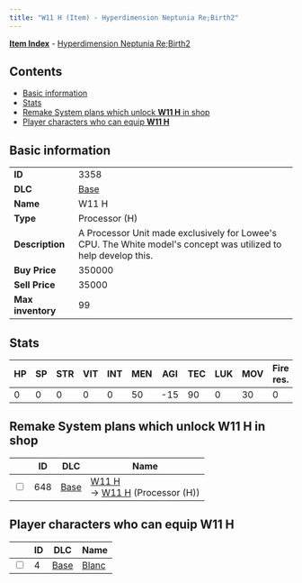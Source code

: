 ```yaml
---
title: "W11 H (Item) - Hyperdimension Neptunia Re;Birth2"
---
```


[**Item Index**](/neptunia/rb2/item/index.html) - [Hyperdimension Neptunia Re;Birth2](/neptunia/rb2)

## Contents

- [Basic information](#basic-information)
- [Stats](#stats)
- [Remake System plans which unlock **W11 H** in shop](#remake-system-plans-which-unlock-w11-h-in-shop)
- [Player characters who can equip **W11 H**](#player-characters-who-can-equip-w11-h)

## Basic information

|   |   |
| -- | -- |
| **ID** | 3358 |
| **DLC** | [Base](/neptunia/rb2/dlc/0-base.html) |
| **Name** | W11 H |
| **Type** | Processor (H) |
| **Description** | A Processor Unit made exclusively for Lowee's CPU. The White model's concept was utilized to help develop this. |
| **Buy Price** | 350000 |
| **Sell Price** | 35000 |
| **Max inventory** | 99 |

## Stats

| HP | SP | STR | VIT | INT | MEN | AGI | TEC | LUK | MOV | Fire res. | Ice res. | Wind res. | Lightning res. |
| -- | -- | --- | --- | --- | --- | --- | --- | --- | --- | --------- | -------- | --------- | -------------- |
| 0 | 0 | 0 | 0 | 0 | 50 | -15 | 90 | 0 | 30 | 0 | 0 | 0 | 0 |

## Remake System plans which unlock **W11 H** in shop

|    | ID | DLC | Name |
| -- | -- | --- | ---- |
| <input type="checkbox" id="rb2-remake-0-648" class="trackbox" /> | 648 | [Base](/neptunia/rb2/dlc/0-base.html) | [W11 H](/neptunia/rb2/remake/0-648-w11-h.html)<br />→ [W11 H](/neptunia/rb2/item/0-3358-w11-h.html) (Processor (H)) |

## Player characters who can equip **W11 H**

|    | ID | DLC | Name |
| -- | -- | --- | ---- |
| <input type="checkbox" id="rb2-player-0-4" class="trackbox" /> | 4 | [Base](/neptunia/rb2/dlc/0-base.html) | [Blanc](/neptunia/rb2/player/0-4-blanc.html) |